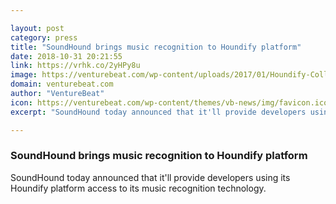 ```yaml
---

layout: post
category: press
title: "SoundHound brings music recognition to Houndify platform"
date: 2018-10-31 20:21:55
link: https://vrhk.co/2yHPy8u
image: https://venturebeat.com/wp-content/uploads/2017/01/Houndify-Collective-AI-02.png?fit=2032%2C1192&strip=all
domain: venturebeat.com
author: "VentureBeat"
icon: https://venturebeat.com/wp-content/themes/vb-news/img/favicon.ico
excerpt: "SoundHound today announced that it'll provide developers using its Houndify platform access to its music recognition technology."

---
```


### SoundHound brings music recognition to Houndify platform

SoundHound today announced that it'll provide developers using its Houndify platform access to its music recognition technology.